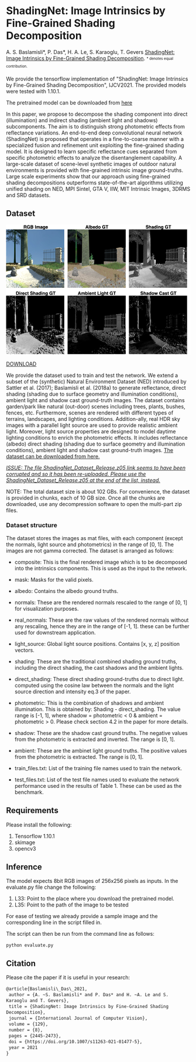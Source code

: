 # ShadingNet: Image Intrinsics by Fine-Grained Shading Decomposition

A. S. Baslamisli\*, P. Das\*, H. A. Le, S. Karaoglu, T. Gevers [ShadingNet: Image Intrinsics by Fine-Grained Shading Decomposition](https://arxiv.org/abs/1912.04023). <sub><sup>\* denotes equal contribution.</sup></sub>

We provide the tensorflow implementation of "ShadingNet: Image Intrinsics by Fine-Grained Shading Decomposition", IJCV2021. The provided models were tested with 1.10.1.

The pretrained model can be downloaded from [here](https://uvaauas.figshare.com/ndownloader/files/38127018)

In this paper, we propose to decompose the shading component into direct (illumination) and indirect shading (ambient light and shadows) subcomponents. The aim is to distinguish strong photometric effects from reflectance variations. An end-to-end deep convolutional neural network (ShadingNet) is proposed that operates in a fine-to-coarse manner with a specialized fusion and refinement unit exploiting the fine-grained shading model. It is designed to learn specific reflectance cues separated from specific photometric effects to analyze the disentanglement capability. A large-scale dataset of scene-level synthetic images of outdoor natural environments is provided with fine-grained intrinsic image ground-truths. Large scale experiments show that our approach using fine-grained shading decompositions outperforms state-of-the-art algorithms utilizing unified shading on NED, MPI Sintel, GTA V, IIW, MIT Intrinsic Images, 3DRMS and SRD datasets. 

## Dataset

![A sample scene from NED with ground-truth in-trinsics and fine-grained shading components.](dataset.png "The extended NED dataset.")

[DOWNLOAD](https://uvaauas.figshare.com/articles/dataset/ShadingNet_Dataset_Release/27241383)

We provide the dataset used to train and test the network. We extend a subset of the (synthetic) Natural Environment Dataset (NED) introduced by Sattler et al. (2017); Baslamisli et al. (2018a) to generate reflectance, direct shading (shading due to surface geometry and illumination conditions), ambient light and shadow cast ground-truth images. The dataset contains garden/park like natural (out-door) scenes including trees, plants, bushes, fences, etc. Furthermore, scenes are rendered with different types of terrains, landscapes, and lighting conditions. Addition-ally, real HDR sky images with a parallel light source are used to provide realistic ambient light. Moreover, light source properties are designed to model daytime lighting conditions to enrich the photometric effects. It includes reflectance (albedo) direct shading (shading due to surface geometry and illumination conditions), ambient light and shadow cast ground-truth images. [The dataset can be downloaded from here.](https://uvaauas.figshare.com/articles/dataset/ShadingNet_Dataset_Release/27241383) 

<ins>*ISSUE: The file ShadingNet_Dataset_Release.z05 link seems to have been corrupted and so it has been re-uploaded. Please use the ShadingNet_Dataset_Release.z05 at the end of the list, instead.*</ins>

NOTE: The total dataset size is about 102 GBs. For convenience, the dataset is provided in chunks, each of 10 GB size. Once all the chunks are downloaded, use any decompression software to open the multi-part zip files.

### Dataset structure
The dataset stores the images as mat files, with each component (except the normals, light source and photometrics) in the range of [0, 1]. The images are not gamma corrected. The dataset is arranged as follows:

  * composite: This is the final rendered image which is to be decomposed into the intrinsics components. This is used as the input to the network.

  * mask: Masks for the valid pixels.

  * albedo: Contains the albedo ground truths.

  * normals: These are the rendered normals rescaled to the range of [0, 1] for visualization purposes.
  * real_normals: These are the raw values of the rendered normals without any rescaling, hence they are in the range of [-1, 1]. these can be further used for downstream application.

  * light_source: Global light source positions. Contains [x, y, z] position vectors.

  * shading: These are the traditional combined shading ground truths, including the direct shading, the cast shadows and the ambient lights.

  * direct_shading: These direct shading ground-truths due to direct light. computed using the cosine law between the normals and the light source direction and intensity eq.3 of the paper.
  * photometric: This is the combination of shadows and ambient illumination. This is obtained by: Shading - direct_shading. The value range is [-1, 1], where shadow = photometric < 0 & ambient = photometric > 0. Please check section 4.2 in the paper for more details.
  * shadow: These are the shadow cast ground truths. The negative values from the photometric is extracted and inverted. The range is [0, 1].
  * ambient: These are the ambinet light ground truths. The positive values from the photometric is extracted. The range is [0, 1].

  * train_files.txt: List of the training file names used to train the network.
  * test_files.txt: List of the test file names used to evaluate the network performance used in the results of Table 1. These can be used as the benchmark.


## Requirements
Please install the following:
1. Tensorflow 1.10.1
2. skimage
3. opencv3

## Inference
The model expects 8bit RGB images of 256x256 pixels as inputs. In the evaluate.py file change the following:
1. L33: Point to the place where you download the pretrained model.
2. L35: Point to the path of the image to be tested

For ease of testing we already provide a sample image and the corresponding line in the script filled in.

The script can then be run from the command line as follows:
```
python evaluate.py
```

## Citation
Please cite the paper if it is useful in your research:
```
@article{Baslamisli\_Das\_2021,
 author = {A. ~S. Baslamisli* and P. Das* and H. ~A. Le and S. Karaoglu and T. Gevers},
 title = {ShadingNet: Image Intrinsics by Fine-Grained Shading Decomposition},
 journal = {International Journal of Computer Vision},
 volume = {129},
 number = {8},
 pages = {2445-2473},
 doi = {https://doi.org/10.1007/s11263-021-01477-5},
 year = 2021
}
```
